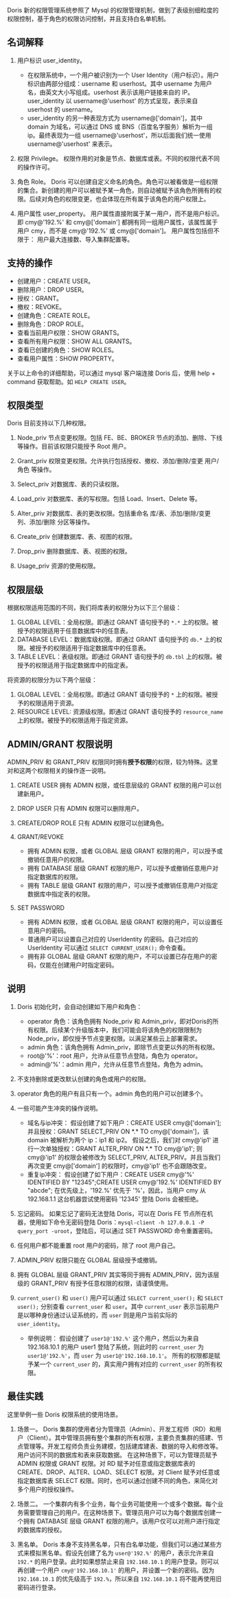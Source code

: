 Doris 新的权限管理系统参照了 Mysql 的权限管理机制，做到了表级别细粒度的权限控制，基于角色的权限访问控制，并且支持白名单机制。

## 名词解释
1. 用户标识 user_identity。
	- 在权限系统中，一个用户被识别为一个 User Identity（用户标识）。用户标识由两部分组成：username 和 userhost。其中 username 为用户名，由英文大小写组成。userhost 表示该用户链接来自的 IP。user_identity 以 username@'userhost' 的方式呈现，表示来自 userhost 的 username。
	- user_identity 的另一种表现方式为 username@['domain']，其中 domain 为域名，可以通过 DNS 或 BNS（百度名字服务）解析为一组 ip。最终表现为一组 username@'userhost'，所以后面我们统一使用 username@'userhost' 来表示。
    
2. 权限 Privilege。
权限作用的对象是节点、数据库或表。不同的权限代表不同的操作许可。
    
3. 角色 Role。
Doris 可以创建自定义命名的角色。角色可以被看做是一组权限的集合。新创建的用户可以被赋予某一角色，则自动被赋予该角色所拥有的权限。后续对角色的权限变更，也会体现在所有属于该角色的用户权限上。
    
4. 用户属性 user_property。
用户属性直接附属于某一用户，而不是用户标识。即 cmy@'192.%' 和 cmy@['domain'] 都拥有同一组用户属性，该属性属于用户 cmy，而不是 cmy@'192.%' 或 cmy@['domain']。
用户属性包括但不限于： 用户最大连接数、导入集群配置等。

## 支持的操作
- 创建用户：CREATE USER。
- 删除用户：DROP USER。
- 授权：GRANT。
- 撤权：REVOKE。
- 创建角色：CREATE ROLE。
- 删除角色：DROP ROLE。
- 查看当前用户权限：SHOW GRANTS。
- 查看所有用户权限：SHOW ALL GRANTS。
- 查看已创建的角色：SHOW ROLES。
- 查看用户属性：SHOW PROPERTY。

关于以上命令的详细帮助，可以通过 mysql 客户端连接 Doris 后，使用 help + command 获取帮助。如 `HELP CREATE USER`。

## 权限类型

Doris 目前支持以下几种权限。
1. Node_priv
节点变更权限。包括 FE、BE、BROKER 节点的添加、删除、下线等操作。目前该权限只能授予 Root 用户。

2. Grant_priv
权限变更权限。允许执行包括授权、撤权、添加/删除/变更 用户/角色 等操作。

3. Select_priv
对数据库、表的只读权限。

4. Load_priv
对数据库、表的写权限。包括 Load、Insert、Delete 等。

5. Alter_priv
对数据库、表的更改权限。包括重命名 库/表、添加/删除/变更 列、添加/删除 分区等操作。

6. Create_priv
创建数据库、表、视图的权限。

7. Drop_priv
删除数据库、表、视图的权限。

8. Usage_priv
资源的使用权限。


## 权限层级
根据权限适用范围的不同，我们将库表的权限分为以下三个层级：
1. GLOBAL LEVEL：全局权限。即通过 GRANT 语句授予的 `*.*` 上的权限。被授予的权限适用于任意数据库中的任意表。
2. DATABASE LEVEL：数据库级权限。即通过 GRANT 语句授予的 `db.*` 上的权限。被授予的权限适用于指定数据库中的任意表。
3. TABLE LEVEL：表级权限。即通过 GRANT 语句授予的 `db.tbl` 上的权限。被授予的权限适用于指定数据库中的指定表。

将资源的权限分为以下两个层级：
1. GLOBAL LEVEL：全局权限。即通过 GRANT 语句授予的 `*` 上的权限。被授予的权限适用于资源。
2. RESOURCE LEVEL: 资源级权限。即通过 GRANT 语句授予的 `resource_name` 上的权限。被授予的权限适用于指定资源。

    
## ADMIN/GRANT 权限说明
ADMIN\_PRIV 和 GRANT\_PRIV 权限同时拥有**授予权限**的权限，较为特殊。这里对和这两个权限相关的操作逐一说明。
1. CREATE USER
拥有 ADMIN 权限，或任意层级的 GRANT 权限的用户可以创建新用户。

2. DROP USER
只有 ADMIN 权限可以删除用户。

3. CREATE/DROP ROLE
只有 ADMIN 权限可以创建角色。

4. GRANT/REVOKE
	- 拥有 ADMIN 权限，或者 GLOBAL 层级 GRANT 权限的用户，可以授予或撤销任意用户的权限。
	- 拥有 DATABASE 层级 GRANT 权限的用户，可以授予或撤销任意用户对指定数据库的权限。
	- 拥有 TABLE 层级 GRANT 权限的用户，可以授予或撤销任意用户对指定数据库中指定表的权限。
    
5. SET PASSWORD
	- 拥有 ADMIN 权限，或者 GLOBAL 层级 GRANT 权限的用户，可以设置任意用户的密码。
	- 普通用户可以设置自己对应的 UserIdentity 的密码。自己对应的 UserIdentity 可以通过 `SELECT CURRENT_USER();` 命令查看。
	- 拥有非 GLOBAL 层级 GRANT 权限的用户，不可以设置已存在用户的密码，仅能在创建用户时指定密码。

## 说明
1. Doris 初始化时，会自动创建如下用户和角色：
	- operator 角色：该角色拥有 Node\_priv 和 Admin\_priv，即对Doris的所有权限。后续某个升级版本中，我们可能会将该角色的权限限制为 Node\_priv，即仅授予节点变更权限。以满足某些云上部署需求。
	- admin 角色：该角色拥有 Admin\_priv，即除节点变更以外的所有权限。
	- root@'%'：root 用户，允许从任意节点登陆，角色为 operator。
	- admin@'%'：admin 用户，允许从任意节点登陆，角色为 admin。
2. 不支持删除或更改默认创建的角色或用户的权限。
3. operator 角色的用户有且只有一个。admin 角色的用户可以创建多个。
4. 一些可能产生冲突的操作说明。
	- 域名与ip冲突：
假设创建了如下用户：CREATE USER cmy@['domain'];
并且授权：GRANT SELECT_PRIV ON \*.\* TO cmy@['domain']，该 domain 被解析为两个 ip：ip1 和 ip2。
假设之后，我们对 cmy@'ip1' 进行一次单独授权：GRANT ALTER_PRIV ON \*.\* TO cmy@'ip1';
则 cmy@'ip1' 的权限会被修改为 SELECT\_PRIV, ALTER\_PRIV。并且当我们再次变更 cmy@['domain'] 的权限时，cmy@'ip1' 也不会跟随改变。
	- 重复ip冲突：
假设创建了如下用户：CREATE USER cmy@'%' IDENTIFIED BY "12345";CREATE USER cmy@'192.%' IDENTIFIED BY "abcde";
在优先级上，'192.%' 优先于 '%'，因此，当用户 cmy 从 192.168.1.1 这台机器尝试使用密码 '12345' 登陆 Doris 会被拒绝。

5. 忘记密码。
如果忘记了密码无法登陆 Doris，可以在 Doris FE 节点所在机器，使用如下命令无密码登陆 Doris：`mysql-client -h 127.0.0.1 -P query_port -uroot`，登陆后，可以通过 SET PASSWORD 命令重置密码。
6. 任何用户都不能重置 root 用户的密码，除了 root 用户自己。
7. ADMIN\_PRIV 权限只能在 GLOBAL 层级授予或撤销。
8. 拥有 GLOBAL 层级 GRANT_PRIV 其实等同于拥有 ADMIN\_PRIV，因为该层级的 GRANT\_PRIV 有授予任意权限的权限，请谨慎使用。
9. `current_user()` 和 `user()`
用户可以通过 `SELECT current_user();` 和 `SELECT user();` 分别查看 `current_user` 和 `user`。其中 `current_user` 表示当前用户是以哪种身份通过认证系统的，而 `user` 则是用户当前实际的 `user_identity`。
	- 举例说明：
假设创建了 `user1@'192.%'` 这个用户，然后以为来自 192.168.10.1 的用户 user1 登陆了系统，则此时的 `current_user` 为 `user1@'192.%'`，而 `user` 为 `user1@'192.168.10.1'`。
所有的权限都是赋予某一个 `current_user` 的，真实用户拥有对应的 `current_user` 的所有权限。

## 最佳实践
这里举例一些 Doris 权限系统的使用场景。
1. 场景一。
Doris 集群的使用者分为管理员（Admin）、开发工程师（RD）和用户（Client）。其中管理员拥有整个集群的所有权限，主要负责集群的搭建、节点管理等。开发工程师负责业务建模，包括建库建表、数据的导入和修改等。用户访问不同的数据库和表来获取数据。
在这种场景下，可以为管理员赋予 ADMIN 权限或 GRANT 权限。对 RD 赋予对任意或指定数据库表的 CREATE、DROP、ALTER、LOAD、SELECT 权限。对 Client 赋予对任意或指定数据库表 SELECT 权限。同时，也可以通过创建不同的角色，来简化对多个用户的授权操作。
    
2. 场景二。
一个集群内有多个业务，每个业务可能使用一个或多个数据。每个业务需要管理自己的用户。在这种场景下。管理员用户可以为每个数据库创建一个拥有 DATABASE 层级 GRANT 权限的用户。该用户仅可以对用户进行指定的数据库的授权。

3. 黑名单。
Doris 本身不支持黑名单，只有白名单功能，但我们可以通过某些方式来模拟黑名单。假设先创建了名为 `user@'192.%'` 的用户，表示允许来自 `192.*` 的用户登录。此时如果想禁止来自 `192.168.10.1` 的用户登录。则可以再创建一个用户 `cmy@'192.168.10.1'` 的用户，并设置一个新的密码。因为 `192.168.10.1` 的优先级高于 `192.%`，所以来自 `192.168.10.1` 将不能再使用旧密码进行登录。

    
